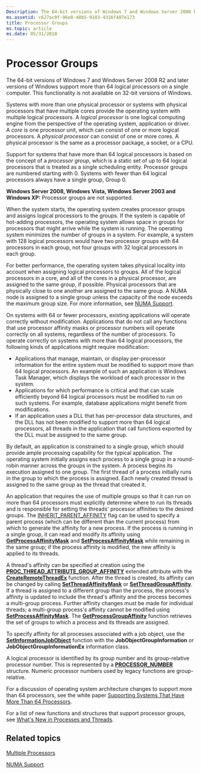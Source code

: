 ```yaml
---
Description: The 64-bit versions of Windows 7 and Windows Server 2008 R2 and later versions of Windows support more than 64 logical processors on a single computer. This functionality is not available on 32-bit versions of Windows.
ms.assetid: c627ac0f-96e8-48b5-9103-4316f487e173
title: Processor Groups
ms.topic: article
ms.date: 05/31/2018
---
```


# Processor Groups

The 64-bit versions of Windows 7 and Windows Server 2008 R2 and later versions of Windows support more than 64 logical processors on a single computer. This functionality is not available on 32-bit versions of Windows.

Systems with more than one physical processor or systems with physical processors that have multiple cores provide the operating system with multiple logical processors. A *logical processor* is one logical computing engine from the perspective of the operating system, application or driver. A *core* is one processor unit, which can consist of one or more logical processors. A *physical processor* can consist of one or more cores. A physical processor is the same as a processor package, a socket, or a CPU.

Support for systems that have more than 64 logical processors is based on the concept of a *processor group*, which is a static set of up to 64 logical processors that is treated as a single scheduling entity. Processor groups are numbered starting with 0. Systems with fewer than 64 logical processors always have a single group, Group 0.

**Windows Server 2008, Windows Vista, Windows Server 2003 and Windows XP:** Processor groups are not supported.

When the system starts, the operating system creates processor groups and assigns logical processors to the groups. If the system is capable of hot-adding processors, the operating system allows space in groups for processors that might arrive while the system is running. The operating system minimizes the number of groups in a system. For example, a system with 128 logical processors would have two processor groups with 64 processors in each group, not four groups with 32 logical processors in each group.

For better performance, the operating system takes physical locality into account when assigning logical processors to groups. All of the logical processors in a core, and all of the cores in a physical processor, are assigned to the same group, if possible. Physical processors that are physically close to one another are assigned to the same group. A NUMA node is assigned to a single group unless the capacity of the node exceeds the maximum group size. For more information, see [NUMA Support](numa-support.md).

On systems with 64 or fewer processors, existing applications will operate correctly without modification. Applications that do not call any functions that use processor affinity masks or processor numbers will operate correctly on all systems, regardless of the number of processors. To operate correctly on systems with more than 64 logical processors, the following kinds of applications might require modification:

-   Applications that manage, maintain, or display per-processor information for the entire system must be modified to support more than 64 logical processors. An example of such an application is Windows Task Manager, which displays the workload of each processor in the system.
-   Applications for which performance is critical and that can scale efficiently beyond 64 logical processors must be modified to run on such systems. For example, database applications might benefit from modifications.
-   If an application uses a DLL that has per-processor data structures, and the DLL has not been modified to support more than 64 logical processors, all threads in the application that call functions exported by the DLL must be assigned to the same group.

By default, an application is constrained to a single group, which should provide ample processing capability for the typical application. The operating system initially assigns each process to a single group in a round-robin manner across the groups in the system. A process begins its execution assigned to one group. The first thread of a process initially runs in the group to which the process is assigned. Each newly created thread is assigned to the same group as the thread that created it.

An application that requires the use of multiple groups so that it can run on more than 64 processors must explicitly determine where to run its threads and is responsible for setting the threads' processor affinities to the desired groups. The [INHERIT\_PARENT\_AFFINITY](process-creation-flags.md) flag can be used to specify a parent process (which can be different than the current process) from which to generate the affinity for a new process. If the process is running in a single group, it can read and modify its affinity using [**GetProcessAffinityMask**](/windows/desktop/api/WinBase/nf-winbase-getprocessaffinitymask) and [**SetProcessAffinityMask**](/windows/desktop/api/WinBase/nf-winbase-setprocessaffinitymask) while remaining in the same group; if the process affinity is modified, the new affinity is applied to its threads.

A thread's affinity can be specified at creation using the [**PROC\_THREAD\_ATTRIBUTE\_GROUP\_AFFINITY**](https://msdn.microsoft.com/library/ms686880(v=VS.85).aspx) extended attribute with the [**CreateRemoteThreadEx**](https://msdn.microsoft.com/library/Dd405484(v=VS.85).aspx) function. After the thread is created, its affinity can be changed by calling [**SetThreadAffinityMask**](/windows/desktop/api/WinBase/nf-winbase-setthreadaffinitymask) or [**SetThreadGroupAffinity**](https://msdn.microsoft.com/library/Dd405516(v=VS.85).aspx). If a thread is assigned to a different group than the process, the process's affinity is updated to include the thread's affinity and the process becomes a multi-group process. Further affinity changes must be made for individual threads; a multi-group process's affinity cannot be modified using [**SetProcessAffinityMask**](/windows/desktop/api/WinBase/nf-winbase-setprocessaffinitymask). The [**GetProcessGroupAffinity**](https://msdn.microsoft.com/library/Dd405496(v=VS.85).aspx) function retrieves the set of groups to which a process and its threads are assigned.

To specify affinity for all processes associated with a job object, use the [**SetInformationJobObject**](https://msdn.microsoft.com/library/ms686216(v=VS.85).aspx) function with the **JobObjectGroupInformation** or **JobObjectGroupInformationEx** information class.

A logical processor is identified by its group number and its group-relative processor number. This is represented by a [**PROCESSOR\_NUMBER**](/windows/desktop/api/WinNT/ns-winnt-processor_number) structure. Numeric processor numbers used by legacy functions are group-relative.

For a discussion of operating system architecture changes to support more than 64 processors, see the white paper [Supporting Systems That Have More Than 64 Processors](https://go.microsoft.com/fwlink/p/?linkid=133891).

For a list of new functions and structures that support processor groups, see [What's New in Processes and Threads](what-s-new-in-processes-and-threads.md).

## Related topics

<dl> <dt>

[Multiple Processors](multiple-processors.md)
</dt> <dt>

[NUMA Support](numa-support.md)
</dt> </dl>

 

 



